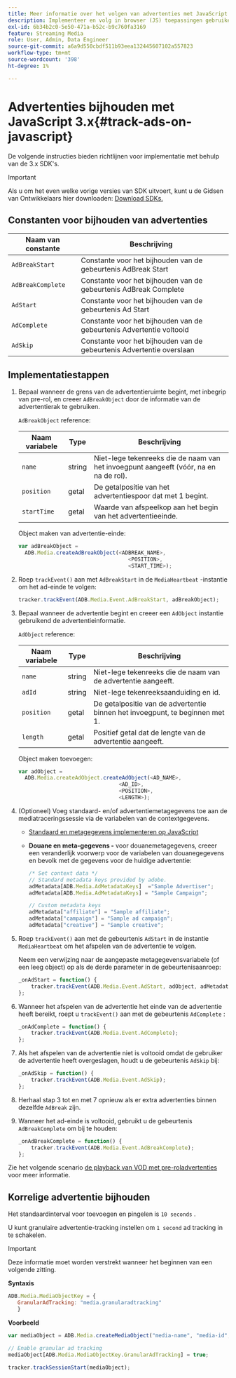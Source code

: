 ```yaml
---
title: Meer informatie over het volgen van advertenties met JavaScript 3.x
description: Implementeer en volg in browser (JS) toepassingen gebruikend Media SDK.
exl-id: 6b34b2c0-5e50-471a-b52c-b9c760fa3169
feature: Streaming Media
role: User, Admin, Data Engineer
source-git-commit: a6a9d550cbdf511b93eea132445607102a557823
workflow-type: tm+mt
source-wordcount: '398'
ht-degree: 1%

---
```


# Advertenties bijhouden met JavaScript 3.x{#track-ads-on-javascript}

De volgende instructies bieden richtlijnen voor implementatie met behulp van de 3.x SDK&#39;s.

>[!IMPORTANT]
>
>Als u om het even welke vorige versies van SDK uitvoert, kunt u de Gidsen van Ontwikkelaars hier downloaden: [ Download SDKs.](/help/getting-started/download-sdks.md)

## Constanten voor bijhouden van advertenties

| Naam van constante | Beschrijving   |
|---|---|
| `AdBreakStart` | Constante voor het bijhouden van de gebeurtenis AdBreak Start |
| `AdBreakComplete` | Constante voor het bijhouden van de gebeurtenis AdBreak Complete |
| `AdStart` | Constante voor het bijhouden van de gebeurtenis Ad Start |
| `AdComplete` | Constante voor het bijhouden van de gebeurtenis Advertentie voltooid |
| `AdSkip` | Constante voor het bijhouden van de gebeurtenis Advertentie overslaan |

## Implementatiestappen

1. Bepaal wanneer de grens van de advertentieruimte begint, met inbegrip van pre-rol, en creeer `AdBreakObject` door de informatie van de advertentierak te gebruiken.

   `AdBreakObject` reference:

   | Naam variabele | Type | Beschrijving |
   | --- | --- | --- |
   | `name` | string | Niet-lege tekenreeks die de naam van het invoegpunt aangeeft (vóór, na en na de rol). |
   | `position` | getal | De getalpositie van het advertentiespoor dat met 1 begint. |
   | `startTime` | getal | Waarde van afspeelkop aan het begin van het advertentieeinde. |

   Object maken van advertentie-einde:

   ```js
   var adBreakObject =
     ADB.Media.createAdBreakObject(<ADBREAK_NAME>,
                                      <POSITION>,
                                      <START_TIME>);
   ```

1. Roep `trackEvent()` aan met `AdBreakStart` in de `MediaHeartbeat` -instantie om het ad-einde te volgen:

   ```js
   tracker.trackEvent(ADB.Media.Event.AdBreakStart, adBreakObject);
   ```

1. Bepaal wanneer de advertentie begint en creeer een `AdObject` instantie gebruikend de advertentieinformatie.

   `AdObject` reference:

   | Naam variabele | Type | Beschrijving |
   | --- | --- | --- |
   | `name` | string | Niet-lege tekenreeks die de naam van de advertentie aangeeft. |
   | `adId` | string | Niet-lege tekenreeksaanduiding en id. |
   | `position` | getal | De getalpositie van de advertentie binnen het invoegpunt, te beginnen met 1. |
   | `length` | getal | Positief getal dat de lengte van de advertentie aangeeft. |

   Object maken toevoegen:

   ```js
   var adObject =
     ADB.Media.createAdObject.createAdObject(<AD_NAME>,
                                   <AD_ID>,
                                   <POSITION>,
                                   <LENGTH>);
   ```

1. (Optioneel) Voeg standaard- en/of advertentiemetagegevens toe aan de mediatraceringssessie via de variabelen van de contextgegevens.

   * [Standaard en metagegevens implementeren op JavaScript](/help/use-cases/track-ads/impl-std-ad-metadata/impl-std-ad-md-js/impl-std-ad-metadata-js3.md)
   * **Douane en meta-gegevens -** voor douanemetagegevens, creeer een veranderlijk voorwerp voor de variabelen van douanegegevens en bevolk met de gegevens voor de huidige advertentie:

     ```js
     /* Set context data */
     // Standard metadata keys provided by adobe.
     adMetadata[ADB.Media.AdMetadataKeys]  ="Sample Advertiser";
     adMetadata[ADB.Media.AdMetadataKeys] = "Sample Campaign";
     
     // Custom metadata keys
     adMetadata["affiliate"] = "Sample affiliate";
     adMetadata["campaign"] = "Sample ad campaign";
     adMetadata["creative"] = "Sample creative";
     ```

1. Roep `trackEvent()` aan met de gebeurtenis `AdStart` in de instantie `MediaHeartbeat` om het afspelen van de advertentie te volgen.

   Neem een verwijzing naar de aangepaste metagegevensvariabele (of een leeg object) op als de derde parameter in de gebeurtenisaanroep:

   ```js
   _onAdStart = function() {
       tracker.trackEvent(ADB.Media.Event.AdStart, adObject, adMetadata);
   };
   ```

1. Wanneer het afspelen van de advertentie het einde van de advertentie heeft bereikt, roept u `trackEvent()` aan met de gebeurtenis `AdComplete` :

   ```js
   _onAdComplete = function() {
       tracker.trackEvent(ADB.Media.Event.AdComplete);
   };
   ```

1. Als het afspelen van de advertentie niet is voltooid omdat de gebruiker de advertentie heeft overgeslagen, houdt u de gebeurtenis `AdSkip` bij:

   ```js
   _onAdSkip = function() {
       tracker.trackEvent(ADB.Media.Event.AdSkip);
   };
   ```

1. Herhaal stap 3 tot en met 7 opnieuw als er extra advertenties binnen dezelfde `AdBreak` zijn.
1. Wanneer het ad-einde is voltooid, gebruikt u de gebeurtenis `AdBreakComplete` om bij te houden:

   ```js
   _onAdBreakComplete = function() {
       tracker.trackEvent(ADB.Media.Event.AdBreakComplete);
   };
   ```

Zie het volgende scenario [ de playback van VOD met pre-roladvertenties ](/help/use-cases/tracking-scenarios/vod-preroll-ads.md) voor meer informatie.

## Korrelige advertentie bijhouden

Het standaardinterval voor toevoegen en pingelen is `10 seconds` .

U kunt granulaire advertentie-tracking instellen om `1 second` ad tracking in te schakelen.

>[!IMPORTANT]
>
>Deze informatie moet worden verstrekt wanneer het beginnen van een volgende zitting.



**Syntaxis**

```javascript
ADB.Media.MediaObjectKey = {
   GranularAdTracking: "media.granularadtracking"
   }
```

**Voorbeeld**

```javascript
var mediaObject = ADB.Media.createMediaObject("media-name", "media-id", 60, ADB.Media.StreamType.VOD, ADB.Media.MediaType.Video);

// Enable granular ad tracking
mediaObject[ADB.Media.MediaObjectKey.GranularAdTracking] = true;

tracker.trackSessionStart(mediaObject);
```
